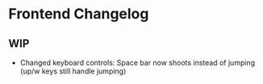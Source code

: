 # Frontend Changelog

## WIP

- Changed keyboard controls: Space bar now shoots instead of jumping (up/w keys still handle jumping)

